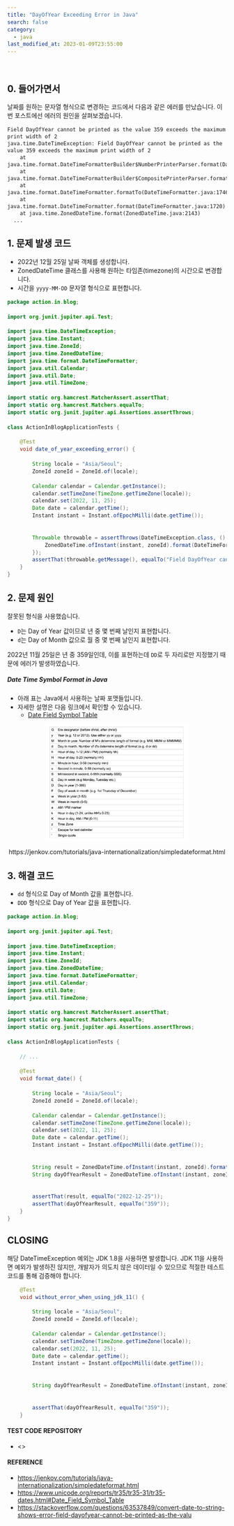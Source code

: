 ```yaml
---
title: "DayOfYear Exceeding Error in Java"
search: false
category:
  - java
last_modified_at: 2023-01-09T23:55:00
---
```


<br>

## 0. 들어가면서

날짜를 원하는 문자열 형식으로 변경하는 코드에서 다음과 같은 에러를 만났습니다. 
이번 포스트에선 에러의 원인을 살펴보겠습니다. 

```
Field DayOfYear cannot be printed as the value 359 exceeds the maximum print width of 2
java.time.DateTimeException: Field DayOfYear cannot be printed as the value 359 exceeds the maximum print width of 2
	at java.time.format.DateTimeFormatterBuilder$NumberPrinterParser.format(DateTimeFormatterBuilder.java:2559)
	at java.time.format.DateTimeFormatterBuilder$CompositePrinterParser.format(DateTimeFormatterBuilder.java:2190)
	at java.time.format.DateTimeFormatter.formatTo(DateTimeFormatter.java:1746)
	at java.time.format.DateTimeFormatter.format(DateTimeFormatter.java:1720)
	at java.time.ZonedDateTime.format(ZonedDateTime.java:2143)
  ...
```

## 1. 문제 발생 코드

* 2022년 12월 25일 날짜 객체를 생성합니다. 
* ZonedDateTime 클래스를 사용해 원하는 타임존(timezone)의 시간으로 변경합니다. 
* 시간을 `yyyy-MM-DD` 문자열 형식으로 표현합니다.

```java
package action.in.blog;

import org.junit.jupiter.api.Test;

import java.time.DateTimeException;
import java.time.Instant;
import java.time.ZoneId;
import java.time.ZonedDateTime;
import java.time.format.DateTimeFormatter;
import java.util.Calendar;
import java.util.Date;
import java.util.TimeZone;

import static org.hamcrest.MatcherAssert.assertThat;
import static org.hamcrest.Matchers.equalTo;
import static org.junit.jupiter.api.Assertions.assertThrows;

class ActionInBlogApplicationTests {

    @Test
    void date_of_year_exceeding_error() {

        String locale = "Asia/Seoul";
        ZoneId zoneId = ZoneId.of(locale);

        Calendar calendar = Calendar.getInstance();
        calendar.setTimeZone(TimeZone.getTimeZone(locale));
        calendar.set(2022, 11, 25);
        Date date = calendar.getTime();
        Instant instant = Instant.ofEpochMilli(date.getTime());


        Throwable throwable = assertThrows(DateTimeException.class, () -> {
            ZonedDateTime.ofInstant(instant, zoneId).format(DateTimeFormatter.ofPattern("yyyy-MM-DD"));
        });
        assertThat(throwable.getMessage(), equalTo("Field DayOfYear cannot be printed as the value 359 exceeds the maximum print width of 2"));
    }
}
```

## 2. 문제 원인

잘못된 형식을 사용했습니다. 

* `D`는 Day of Year 값이므로 년 중 몇 번째 날인지 표현합니다.
* `d`는 Day of Month 값으로 월 중 몇 번째 날인지 표현합니다.

2022년 11월 25일은 년 중 359일인데, 이를 표현하는데 `DD`로 두 자리로만 지정했기 때문에 에러가 발생하였습니다. 

##### Date Time Symbol Format in Java

* 아래 표는 Java에서 사용하는 날짜 포맷들입니다.
* 자세한 설명은 다음 링크에서 확인할 수 있습니다. 
    * [Date Field Symbol Table][date-time-symbol-table-link]

<p align="center">
    <img src="/images/date-of-year-exceeding-error-in-java-1.JPG" width="65%">
</p>
<center>https://jenkov.com/tutorials/java-internationalization/simpledateformat.html</center>

## 3. 해결 코드

* `dd` 형식으로 Day of Month 값을 표현합니다.
* `DDD` 형식으로 Day of Year 값을 표현합니다. 

```java
package action.in.blog;

import org.junit.jupiter.api.Test;

import java.time.DateTimeException;
import java.time.Instant;
import java.time.ZoneId;
import java.time.ZonedDateTime;
import java.time.format.DateTimeFormatter;
import java.util.Calendar;
import java.util.Date;
import java.util.TimeZone;

import static org.hamcrest.MatcherAssert.assertThat;
import static org.hamcrest.Matchers.equalTo;
import static org.junit.jupiter.api.Assertions.assertThrows;

class ActionInBlogApplicationTests {

    // ...

    @Test
    void format_date() {

        String locale = "Asia/Seoul";
        ZoneId zoneId = ZoneId.of(locale);

        Calendar calendar = Calendar.getInstance();
        calendar.setTimeZone(TimeZone.getTimeZone(locale));
        calendar.set(2022, 11, 25);
        Date date = calendar.getTime();
        Instant instant = Instant.ofEpochMilli(date.getTime());


        String result = ZonedDateTime.ofInstant(instant, zoneId).format(DateTimeFormatter.ofPattern("yyyy-MM-dd"));
        String dayOfYearResult = ZonedDateTime.ofInstant(instant, zoneId).format(DateTimeFormatter.ofPattern("DDD"));


        assertThat(result, equalTo("2022-12-25"));
        assertThat(dayOfYearResult, equalTo("359"));
    }
}
```

## CLOSING

해당 DateTimeException 예외는 JDK 1.8을 사용하면 발생합니다. 
JDK 11을 사용하면 예외가 발생하진 않지만, 개발자가 의도치 않은 데이터일 수 있으므로 적절한 테스트 코드를 통해 검증해야 합니다. 

```java
    @Test
    void without_error_when_using_jdk_11() {

        String locale = "Asia/Seoul";
        ZoneId zoneId = ZoneId.of(locale);

        Calendar calendar = Calendar.getInstance();
        calendar.setTimeZone(TimeZone.getTimeZone(locale));
        calendar.set(2022, 11, 25);
        Date date = calendar.getTime();
        Instant instant = Instant.ofEpochMilli(date.getTime());


        String dayOfYearResult = ZonedDateTime.ofInstant(instant, zoneId).format(DateTimeFormatter.ofPattern("D"));


        assertThat(dayOfYearResult, equalTo("359"));
    }
```

#### TEST CODE REPOSITORY

* <>

#### REFERENCE

* <https://jenkov.com/tutorials/java-internationalization/simpledateformat.html>
* <https://www.unicode.org/reports/tr35/tr35-31/tr35-dates.html#Date_Field_Symbol_Table>
* <https://stackoverflow.com/questions/63537849/convert-date-to-string-shows-error-field-dayofyear-cannot-be-printed-as-the-valu>

[date-time-symbol-table-link]: https://www.unicode.org/reports/tr35/tr35-31/tr35-dates.html#Date_Field_Symbol_Table